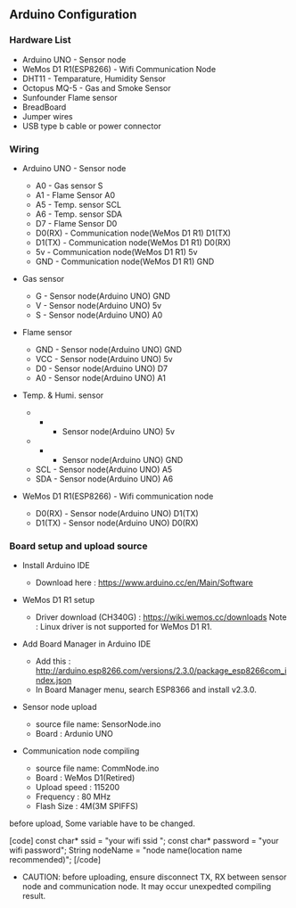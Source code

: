 ## Arduino Configuration

### Hardware List
* Arduino UNO - Sensor node 
* WeMos D1 R1(ESP8266) - Wifi Communication Node 
* DHT11 - Temparature, Humidity Sensor
* Octopus MQ-5 - Gas and Smoke Sensor 
* Sunfounder Flame sensor
* BreadBoard
* Jumper wires
* USB type b cable or power connector 

### Wiring 
* Arduino UNO - Sensor node
  - A0 - Gas sensor S
  - A1 - Flame Sensor A0
  - A5 - Temp. sensor SCL
  - A6 - Temp. sensor SDA
  - D7 - Flame Sensor D0 
  - D0(RX) - Communication node(WeMos D1 R1) D1(TX)
  - D1(TX) - Communication node(WeMos D1 R1) D0(RX)
  - 5v - Communication node(WeMos D1 R1) 5v
  - GND - Communication node(WeMos D1 R1) GND

* Gas sensor
  - G - Sensor node(Arduino UNO) GND
  - V - Sensor node(Arduino UNO) 5v
  - S - Sensor node(Arduino UNO) A0

* Flame sensor 
  - GND - Sensor node(Arduino UNO) GND
  - VCC -  Sensor node(Arduino UNO) 5v
  - D0 - Sensor node(Arduino UNO) D7
  - A0 - Sensor node(Arduino UNO) A1

* Temp. & Humi. sensor 
  - + - Sensor node(Arduino UNO) 5v
  - - - Sensor node(Arduino UNO) GND
  - SCL - Sensor node(Arduino UNO) A5
  - SDA - Sensor node(Arduino UNO) A6

* WeMos D1 R1(ESP8266) - Wifi communication node
  - D0(RX) - Sensor node(Arduino UNO) D1(TX)
  - D1(TX) - Sensor node(Arduino UNO) D0(RX)

### Board setup and upload source
* Install Arduino IDE 
  - Download here : https://www.arduino.cc/en/Main/Software

* WeMos D1 R1 setup
  - Driver download (CH340G) : https://wiki.wemos.cc/downloads
Note : Linux driver is not supported for WeMos D1 R1. 

* Add Board Manager in Arduino IDE
  - Add this : http://arduino.esp8266.com/versions/2.3.0/package_esp8266com_index.json
  - In Board Manager menu, search ESP8366 and install v2.3.0.

* Sensor node upload  
  - source file name:  SensorNode.ino
  - Board : Ardunio UNO 

* Communication node compiling 
  - source file name: CommNode.ino
  - Board : WeMos D1(Retired) 
  - Upload speed : 115200
  - Frequency : 80 MHz 
  - Flash Size : 4M(3M SPIFFS)

before upload, Some variable have to be changed. 

[code]
const char* ssid = "your wifi ssid ";
const char* password = "your wifi password";
String nodeName = "node name(location name recommended)";
[/code]

* CAUTION: before uploading, ensure disconnect TX, RX between sensor node and communication node. It may occur unexpedted compiling result. 

